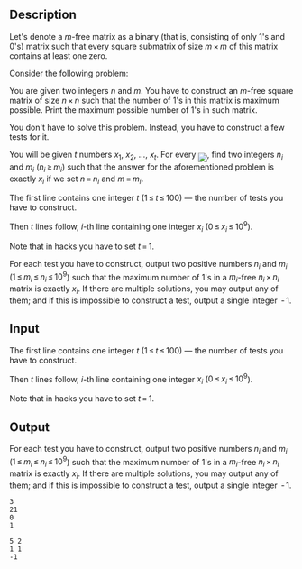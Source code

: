 ## Description

<div><p>Let's denote a <span class="tex-span"><i>m</i></span>-free matrix as a binary (that is, consisting of only <span class="tex-span">1</span>'s and <span class="tex-span">0</span>'s) matrix such that every square submatrix of size <span class="tex-span"><i>m</i> × <i>m</i></span> of this matrix contains at least one zero. </p><p>Consider the following problem:</p><p><span class="tex-font-style-it">You are given two integers <span class="tex-span"><i>n</i></span> and <span class="tex-span"><i>m</i></span>. You have to construct an <span class="tex-span"><i>m</i></span>-free square matrix of size <span class="tex-span"><i>n</i> × <i>n</i></span> such that <span class="tex-font-style-bf">the number of <span class="tex-span">1</span>'s in this matrix is maximum possible</span>. Print the maximum possible number of <span class="tex-span">1</span>'s in such matrix.</span></p><p>You don't have to solve this problem. Instead, you have to construct a few tests for it.</p><p>You will be given <span class="tex-span"><i>t</i></span> numbers <span class="tex-span"><i>x</i><sub class="lower-index">1</sub></span>, <span class="tex-span"><i>x</i><sub class="lower-index">2</sub></span>, ..., <span class="tex-span"><i>x</i><sub class="lower-index"><i>t</i></sub></span>. For every <img align="middle" class="tex-formula" src="file://6jJpWYv3.png" style="max-width: 100.0%;max-height: 100.0%;">, find two integers <span class="tex-span"><i>n</i><sub class="lower-index"><i>i</i></sub></span> and <span class="tex-span"><i>m</i><sub class="lower-index"><i>i</i></sub></span> (<span class="tex-span"><i>n</i><sub class="lower-index"><i>i</i></sub> ≥ <i>m</i><sub class="lower-index"><i>i</i></sub></span>) such that the answer for the aforementioned problem is exactly <span class="tex-span"><i>x</i><sub class="lower-index"><i>i</i></sub></span> if we set <span class="tex-span"><i>n</i> = <i>n</i><sub class="lower-index"><i>i</i></sub></span> and <span class="tex-span"><i>m</i> = <i>m</i><sub class="lower-index"><i>i</i></sub></span>.</p></div><div class="input-specification"><p>The first line contains one integer <span class="tex-span"><i>t</i></span> (<span class="tex-span">1 ≤ <i>t</i> ≤ 100</span>) — the number of tests you have to construct.</p><p>Then <span class="tex-span"><i>t</i></span> lines follow, <span class="tex-span"><i>i</i></span>-th line containing one integer <span class="tex-span"><i>x</i><sub class="lower-index"><i>i</i></sub></span> (<span class="tex-span">0 ≤ <i>x</i><sub class="lower-index"><i>i</i></sub> ≤ 10<sup class="upper-index">9</sup></span>).</p><p><span class="tex-font-style-bf">Note that in hacks you have to set <span class="tex-span"><i>t</i> = 1</span></span>.</p></div><div class="output-specification"><p>For each test you have to construct, output two positive numbers <span class="tex-span"><i>n</i><sub class="lower-index"><i>i</i></sub></span> and <span class="tex-span"><i>m</i><sub class="lower-index"><i>i</i></sub></span> (<span class="tex-span">1 ≤ <i>m</i><sub class="lower-index"><i>i</i></sub> ≤ <i>n</i><sub class="lower-index"><i>i</i></sub> ≤ 10<sup class="upper-index">9</sup></span>) such that the maximum number of <span class="tex-span">1</span>'s in a <span class="tex-span"><i>m</i><sub class="lower-index"><i>i</i></sub></span>-free <span class="tex-span"><i>n</i><sub class="lower-index"><i>i</i></sub> × <i>n</i><sub class="lower-index"><i>i</i></sub></span> matrix is exactly <span class="tex-span"><i>x</i><sub class="lower-index"><i>i</i></sub></span>. If there are multiple solutions, you may output any of them; and if this is impossible to construct a test, output a single integer <span class="tex-span"> - 1</span>. </p></div>

## Input

<p>The first line contains one integer <span class="tex-span"><i>t</i></span> (<span class="tex-span">1 ≤ <i>t</i> ≤ 100</span>) — the number of tests you have to construct.</p><p>Then <span class="tex-span"><i>t</i></span> lines follow, <span class="tex-span"><i>i</i></span>-th line containing one integer <span class="tex-span"><i>x</i><sub class="lower-index"><i>i</i></sub></span> (<span class="tex-span">0 ≤ <i>x</i><sub class="lower-index"><i>i</i></sub> ≤ 10<sup class="upper-index">9</sup></span>).</p><p><span class="tex-font-style-bf">Note that in hacks you have to set <span class="tex-span"><i>t</i> = 1</span></span>.</p>

## Output

<p>For each test you have to construct, output two positive numbers <span class="tex-span"><i>n</i><sub class="lower-index"><i>i</i></sub></span> and <span class="tex-span"><i>m</i><sub class="lower-index"><i>i</i></sub></span> (<span class="tex-span">1 ≤ <i>m</i><sub class="lower-index"><i>i</i></sub> ≤ <i>n</i><sub class="lower-index"><i>i</i></sub> ≤ 10<sup class="upper-index">9</sup></span>) such that the maximum number of <span class="tex-span">1</span>'s in a <span class="tex-span"><i>m</i><sub class="lower-index"><i>i</i></sub></span>-free <span class="tex-span"><i>n</i><sub class="lower-index"><i>i</i></sub> × <i>n</i><sub class="lower-index"><i>i</i></sub></span> matrix is exactly <span class="tex-span"><i>x</i><sub class="lower-index"><i>i</i></sub></span>. If there are multiple solutions, you may output any of them; and if this is impossible to construct a test, output a single integer <span class="tex-span"> - 1</span>. </p>





```input1
3
21
0
1

```




```output1
5 2
1 1
-1

```


